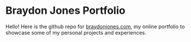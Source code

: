 # Braydon Jones Portfolio
Hello! Here is the github repo for [braydonjones.com](https://braydonjones.com), my online portfolio to showcase some of my personal projects and experiences.
